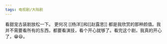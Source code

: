 ```yaml
---
tags: 电视剧/大陆剧
---
```

看甜宠古装剧放松一下。
更何况 [[杨洋]]和[[赵露思]] 都是我欣赏的那种颜值。我并不需要看所有的东西，都要看演技，看个开心就够了。看完这个剧，我真的开心了，😁😃。
